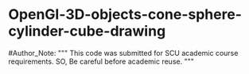 # OpenGl-3D-objects-cone-sphere-cylinder-cube-drawing
#Author_Note:
            """
               This code was submitted for SCU academic course requirements.
               SO, Be careful before academic reuse.
            """
